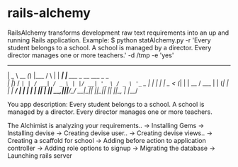# rails-alchemy
RailsAlchemy transforms development raw text requirements into an up and running Rails application. 
Example: 
$ python statAlchemy.py -r 'Every student belongs to a school. A school is managed by a director. Every director manages one or more teachers.' -d /tmp -e 'yes' 
 ____       _ _        _    _      _                           
|  _ \ __ _(_) |___   / \  | | ___| |__   ___ _ __ ___  _   _  
| |_) / _` | | / __| / _ \ | |/ __| '_ \ / _ \ '_ ` _ \| | | | 
|  _ < (_| | | \__ \/ ___ \| | (__| | | |  __/ | | | | | |_| | 
|_| \_\__,_|_|_|___/_/   \_\_|\___|_| |_|\___|_| |_| |_|\__, | 
                                                        |___/  

You app description: 
Every student belongs to a school. A school is managed by a director. Every director manages one or more teachers. 

The Alchimist is analyzing your requirements.. 
-> Installing Gems 
-> Installing devise 
-> Creating devise user.. 
-> Creating devise views.. 
-> Creating a scaffold for school 
-> Adding before action to application controller 
-> Adding role options to signup 
-> Migrating the database 
-> Launching rails server 
